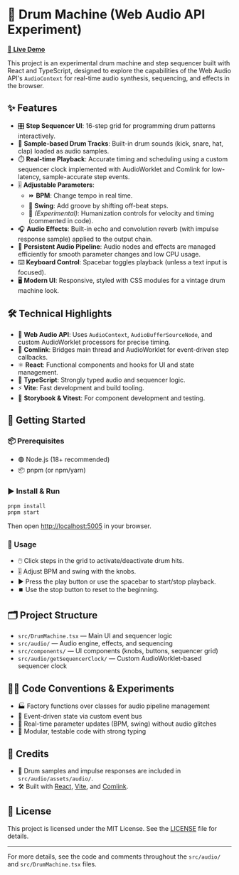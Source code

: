 # 🥁 Drum Machine (Web Audio API Experiment)

[🚀 **Live Demo**](https://biggyspender.github.io/web-audio-drum-machine/)

This project is an experimental drum machine and step sequencer built with React and TypeScript, designed to explore the capabilities of the Web Audio API's `AudioContext` for real-time audio synthesis, sequencing, and effects in the browser.

## ✨ Features

- 🎛️ **Step Sequencer UI**: 16-step grid for programming drum patterns interactively.
- 🥁 **Sample-based Drum Tracks**: Built-in drum sounds (kick, snare, hat, clap) loaded as audio samples.
- ⏱️ **Real-time Playback**: Accurate timing and scheduling using a custom sequencer clock implemented with AudioWorklet and Comlink for low-latency, sample-accurate step events.
- 🎚️ **Adjustable Parameters**:
  - ⏩ **BPM**: Change tempo in real time.
  - 🎷 **Swing**: Add groove by shifting off-beat steps.
  - 🧪 *(Experimental)*: Humanization controls for velocity and timing (commented in code).
- 🎧 **Audio Effects**: Built-in echo and convolution reverb (with impulse response sample) applied to the output chain.
- 🔄 **Persistent Audio Pipeline**: Audio nodes and effects are managed efficiently for smooth parameter changes and low CPU usage.
- ⌨️ **Keyboard Control**: Spacebar toggles playback (unless a text input is focused).
- 🖥️ **Modern UI**: Responsive, styled with CSS modules for a vintage drum machine look.

## 🛠️ Technical Highlights

- 🎵 **Web Audio API**: Uses `AudioContext`, `AudioBufferSourceNode`, and custom AudioWorklet processors for precise timing.
- 🔗 **Comlink**: Bridges main thread and AudioWorklet for event-driven step callbacks.
- ⚛️ **React**: Functional components and hooks for UI and state management.
- 🦺 **TypeScript**: Strongly typed audio and sequencer logic.
- ⚡ **Vite**: Fast development and build tooling.
- 🧪 **Storybook & Vitest**: For component development and testing.

## 🚀 Getting Started

### 📦 Prerequisites
- 🟢 Node.js (18+ recommended)
- 📦 pnpm (or npm/yarn)

### ▶️ Install & Run
```bash
pnpm install
pnpm start
```
Then open [http://localhost:5005](http://localhost:5005) in your browser.

### 🎹 Usage
- 🖱️ Click steps in the grid to activate/deactivate drum hits.
- 🎚️ Adjust BPM and swing with the knobs.
- ▶️ Press the play button or use the spacebar to start/stop playback.
- ⏹️ Use the stop button to reset to the beginning.

## 🗂️ Project Structure
- `src/DrumMachine.tsx` — Main UI and sequencer logic
- `src/audio/` — Audio engine, effects, and sequencing
- `src/components/` — UI components (knobs, buttons, sequencer grid)
- `src/audio/getSequencerClock/` — Custom AudioWorklet-based sequencer clock

## 🧑‍💻 Code Conventions & Experiments
- 🏭 Factory functions over classes for audio pipeline management
- 📡 Event-driven state via custom event bus
- 🔄 Real-time parameter updates (BPM, swing) without audio glitches
- 🧩 Modular, testable code with strong typing

## 🙏 Credits
- 🥁 Drum samples and impulse responses are included in `src/audio/assets/audio/`.
- 🛠️ Built with [React](https://react.dev/), [Vite](https://vitejs.dev/), and [Comlink](https://github.com/GoogleChromeLabs/comlink).

## 📄 License

This project is licensed under the MIT License. See the [LICENSE](./LICENSE) file for details.

---

For more details, see the code and comments throughout the `src/audio/` and `src/DrumMachine.tsx` files.